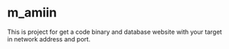 # m_amiin
This is project for get a code binary and database website with your target in network address and port.
